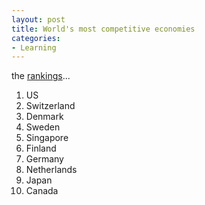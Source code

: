 ```yaml
---
layout: post
title: World's most competitive economies
categories:
- Learning
---
```



the [rankings](http://www.weforum.org/en/initiatives/gcp/Global%20Competitiveness%20Report/index.htm)...

1. US 
2. Switzerland 
3. Denmark 
4. Sweden 
5. Singapore 
6. Finland 
7. Germany 
8. Netherlands 
9. Japan 
10. Canada
